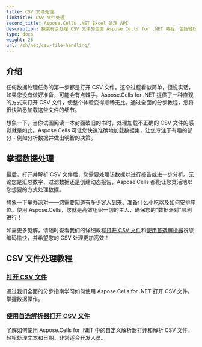 ```yaml
---
title: CSV 文件处理
linktitle: CSV 文件处理
second_title: Aspose.Cells .NET Excel 处理 API
description: 探索有关处理 CSV 文件的全面 Aspose.Cells for .NET 教程，包括轻松高效地打开、解析和操作数据。
type: docs
weight: 26
url: /zh/net/csv-file-handling/
---
```

## 介绍

任何数据处理任务的第一步都是打开 CSV 文件。这个过程看似简单，但说实话，如果您没有做好准备，可能会有点棘手。Aspose.Cells for .NET 提供了一种直观的方式来打开 CSV 文件，使整个体验变得顺畅无比。通过全面的分步教程，您将很快熟悉加载这些文件的细节。 

想象一下，当你试图阅读一本封面破旧的书时，处理加载不正确的 CSV 文件的感觉就是如此。Aspose.Cells 可让您快速准确地加载数据集，让您专注于有趣的部分 - 例如分析数据并做出明智的决策。 

## 掌握数据处理 

最后，打开并解析 CSV 文件后，您需要处理该数据以进行报告或进一步分析。无论您是汇总数字、过滤数据还是创建动态报告，Aspose.Cells 都能让您灵活地以您想要的方式处理数据。

想象一下举办派对——您需要知道有多少客人到来、准备什么小吃以及如何安排座位。使用 Aspose.Cells，您就是高效组织一切的主人，确保您的“数据派对”顺利进行！ 

如需更多见解，请随时查看我们的详细教程[打开 CSV 文件](./csv-file-opening-csv-files/)和[使用首选解析器](./csv-file-opening-csv-files-with-preferred-parser/)祝您编码愉快，并希望您的 CSV 处理更加高效！


## CSV 文件处理教程
### [打开 CSV 文件](./csv-file-opening-csv-files/)
通过我们全面的分步指南学习如何使用 Aspose.Cells for .NET 打开 CSV 文件。掌握数据操作。
### [使用首选解析器打开 CSV 文件](./csv-file-opening-csv-files-with-preferred-parser/)
了解如何使用 Aspose.Cells for .NET 中的自定义解析器打开和解析 CSV 文件。轻松处理文本和日期。非常适合开发人员。
